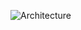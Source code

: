 ![Architecture](https://api.d2lang.com/render/svg?script=qlDQtVOo5AIEAAD__w==&layout=elk&theme=8&sketch=1)
